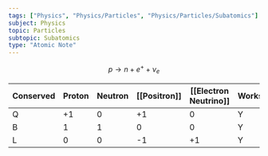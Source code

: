 ```yaml
---
tags: ["Physics", "Physics/Particles", "Physics/Particles/Subatomics"]
subject: Physics
topic: Particles
subtopic: Subatomics
type: "Atomic Note"
---
```

$$p \to n + e^+ + \nu_e$$

| Conserved | Proton | Neutron | [[Positron]] | [[Electron Neutrino]] | Works |
| --------- | ------ | ------- | ------------ | --------------------- | ----- |
| Q         | +1     | 0       | +1           | 0                     | Y     |
| B         | 1      | 1       | 0            | 0                     | Y     |
| L         | 0      | 0       | -1           | +1                    | Y     |
